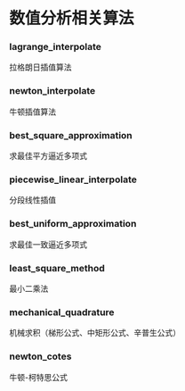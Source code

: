 # 数值分析相关算法
### lagrange_interpolate
拉格朗日插值算法
### newton_interpolate
牛顿插值算法
### best_square_approximation
求最佳平方逼近多项式
### piecewise_linear_interpolate
分段线性插值
### best_uniform_approximation
求最佳一致逼近多项式
### least_square_method
最小二乘法
### mechanical_quadrature
机械求积（梯形公式、中矩形公式、辛普生公式）
### newton_cotes
牛顿-柯特思公式
